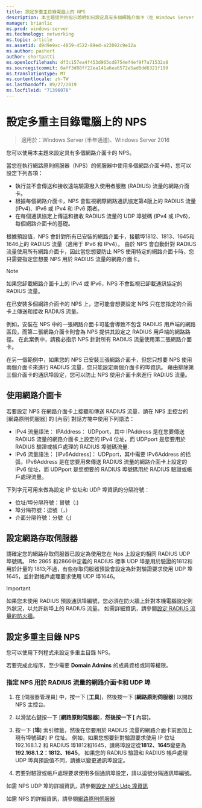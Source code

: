 ```yaml
---
title: 設定多重主目錄電腦上的 NPS
description: 本主題提供的指示說明如何設定具有多個網路介面卡（在 Windows Server 2016 中執行網路原則伺服器）的伺服器。
manager: brianlic
ms.prod: windows-server
ms.technology: networking
ms.topic: article
ms.assetid: d9d9e9ac-4859-4522-89ed-a23092c9e12a
ms.author: pashort
author: shortpatti
ms.openlocfilehash: df3c157ea4f453d965cd8754ef4ef9f7a71532a8
ms.sourcegitcommit: 6aff3d88ff22ea141a6ea6572a5ad8dd6321f199
ms.translationtype: MT
ms.contentlocale: zh-TW
ms.lasthandoff: 09/27/2019
ms.locfileid: "71396076"
---
```

# <a name="configure-nps-on-a-multihomed-computer"></a>設定多重主目錄電腦上的 NPS

>適用於：Windows Server (半年通道)、Windows Server 2016

您可以使用本主題來設定具有多個網路介面卡的 NPS。

當您在執行網路原則伺服器（NPS）的伺服器中使用多個網路介面卡時，您可以設定下列各項：

- 執行並不會傳送和接收遠端驗證撥入使用者服務 \(RADIUS\) 流量的網路介面卡。
- 根據每個網路介面卡，NPS 會監視網際網路通訊協定第4版上的 RADIUS 流量 \(IPv4\)、IPv6 或 IPv4 和 IPv6 兩者。
- 在每個通訊協定上傳送和接收 RADIUS 流量的 UDP 埠號碼 \(IPv4 或 IPv6\)，每個網路介面卡的基礎。

根據預設值，NPS 會針對所有已安裝的網路介面卡，接聽埠1812、1813、1645和1646上的 RADIUS 流量（適用于 IPv6 和 IPv4）。 由於 NPS 會自動針對 RADIUS 流量使用所有網路介面卡，因此當您想要防止 NPS 使用特定的網路介面卡時，您只需要指定您想要 NPS 用於 RADIUS 流量的網路介面卡。

>[!NOTE]
>如果您卸載網路介面卡上的 IPv4 或 IPv6，NPS 不會監視已卸載通訊協定的 RADIUS 流量。

在已安裝多個網路介面卡的 NPS 上，您可能會想要設定 NPS 只在您指定的介面卡上傳送和接收 RADIUS 流量。

例如，安裝在 NPS 中的一張網路介面卡可能會導致不包含 RADIUS 用戶端的網路區段，而第二張網路介面卡則會為 NPS 提供其設定之 RADIUS 用戶端的網路路徑。 在此案例中，請務必指示 NPS 針對所有 RADIUS 流量使用第二張網路介面卡。

在另一個範例中，如果您的 NPS 已安裝三張網路介面卡，但您只想要 NPS 使用兩個介面卡來進行 RADIUS 流量，您只能設定兩個介面卡的埠資訊。 藉由排除第三個介面卡的通訊埠設定，您可以防止 NPS 使用介面卡來進行 RADIUS 流量。

## <a name="using-a-network-adapter"></a>使用網路介面卡

若要設定 NPS 在網路介面卡上接聽和傳送 RADIUS 流量，請在 NPS 主控台的 [網路原則伺服器] 的 [內容] 對話方塊中使用下列語法：

- IPv4 流量語法： IPAddress： UDPport，其中 IPAddress 是在您要傳送 RADIUS 流量的網路介面卡上設定的 IPv4 位址，而 UDPport 是您要用於 RADIUS 驗證或帳戶處理的 RADIUS 埠號碼流量.
- IPv6 流量語法： [IPv6Address]： UDPport，其中需要 IPv6Address 的括弧，IPv6Address 是在您要用來傳送 RADIUS 流量的網路介面卡上設定的 IPv6 位址，而 UDPport 是您想要的 RADIUS 埠號碼用於 RADIUS 驗證或帳戶處理流量。

下列字元可用來做為設定 IP 位址和 UDP 埠資訊的分隔符號：

- 位址/埠分隔符號：冒號（:)
- 埠分隔符號：逗號（，）
- 介面分隔符號：分號（;)

## <a name="configuring-network-access-servers"></a>設定網路存取伺服器

請確定您的網路存取伺服器已設定為使用您在 Nps 上設定的相同 RADIUS UDP 埠號碼。 Rfc 2865 和2866中定義的 RADIUS 標準 UDP 埠是用於驗證的1812和用於計量的 1813;不過，有些存取伺服器預設會設定為針對驗證要求使用 UDP 埠1645，並針對帳戶處理要求使用 UDP 埠1646。

>[!IMPORTANT]
>如果您未使用 RADIUS 預設通訊埠編號，您必須在防火牆上針對本機電腦設定例外狀況，以允許新埠上的 RADIUS 流量。 如需詳細資訊，請參閱[設定 RADIUS 流量的防火牆](nps-firewalls-configure.md)。

## <a name="configure-the-multihomed-nps"></a>設定多重主目錄 NPS

您可以使用下列程式來設定多重主目錄 NPS。

若要完成此程序，至少需要 **Domain Admins** 的成員資格或同等權限。

### <a name="to-specify-the-network-adapter-and-udp-ports-that-nps-uses-for-radius-traffic"></a>指定 NPS 用於 RADIUS 流量的網路介面卡和 UDP 埠

1. 在 [伺服器管理員] 中，按一下 [**工具**]，然後按一下 [**網路原則伺服器**] 以開啟 NPS 主控台。

2. 以滑鼠右鍵按一下 [**網路原則伺服器**]，**然後按一下 [** 內容]。

3. 按一下 [**埠**] 索引標籤，然後在您要用於 RADIUS 流量的網路介面卡前面加上現有埠號碼的 IP 位址。 例如，如果您想要針對驗證要求使用 IP 位址192.168.1.2 和 RADIUS 埠1812和1645，請將埠設定從**1812、1645**變更為**192.168.1.2：1812、1645**。 如果您的 RADIUS 驗證和 RADIUS 帳戶處理 UDP 埠與預設值不同，請據以變更通訊埠設定。

4. 若要對驗證或帳戶處理要求使用多個通訊埠設定，請以逗號分隔通訊埠編號。

如需 NPS UDP 埠的詳細資訊，請參閱[設定 NPS Udp 埠資訊](nps-udp-ports-configure.md)


如需 NPS 的詳細資訊，請參閱[網路原則伺服器](nps-top.md)

